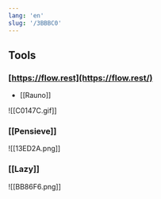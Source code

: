 ```yaml
---
lang: 'en'
slug: '/3BBBC0'
---
```


## Tools

### [https://flow.rest](https://flow.rest/)

- [[Rauno]]

![[C0147C.gif]]

### [[Pensieve]]

![[13ED2A.png]]

### [[Lazy]]

![[BB86F6.png]]
